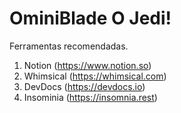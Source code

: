 # OminiBlade O Jedi!


Ferramentas recomendadas.

1. Notion (https://www.notion.so)
2. Whimsical (https://whimsical.com)
3. DevDocs (https://devdocs.io)
4. Insominia (https://insomnia.rest)
